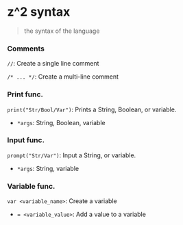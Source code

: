 # z^2 syntax
> the syntax of the language

### Comments
`//`: Create a single line comment

`/* ... */`: Create a multi-line comment

### Print func.
`print("Str/Bool/Var")`: Prints a String, Boolean, or variable.
* `*args`: String, Boolean, variable

### Input func.
`prompt("Str/Var")`: Input a String, or variable.
* `*args`: String, variable

### Variable func.
`var <variable_name>`: Create a variable
* `= <variable_value>`: Add a value to a variable

